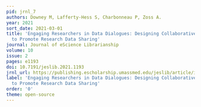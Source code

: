 ```yaml
---
pid: jrnl_7
authors: Downey M, Lafferty-Hess S, Charbonneau P, Zoss A.
year: 2021
sort_date: 2021-03-01
title: 'Engaging Researchers in Data Dialogues: Designing Collaborative Programming
  to Promote Research Data Sharing'
journal: Journal of eScience Librarianship
volume: 10
issue: 2
pages: e1193
doi: 10.7191/jeslib.2021.1193
jrnl_url: https://publishing.escholarship.umassmed.edu/jeslib/article/id/437/
label: 'Engaging Researchers in Data Dialogues: Designing Collaborative Programming
  to Promote Research Data Sharing'
order: '0'
theme: open-source
---
```


